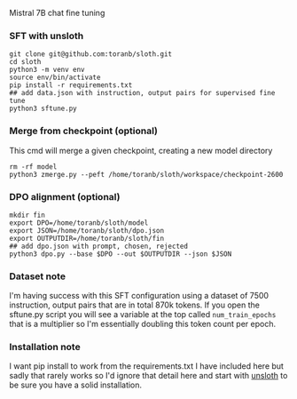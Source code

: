 Mistral 7B chat fine tuning

### SFT with unsloth

```
git clone git@github.com:toranb/sloth.git
cd sloth
python3 -m venv env
source env/bin/activate
pip install -r requirements.txt
## add data.json with instruction, output pairs for supervised fine tune
python3 sftune.py
```

### Merge from checkpoint (optional)

This cmd will merge a given checkpoint, creating a new model directory

```
rm -rf model
python3 zmerge.py --peft /home/toranb/sloth/workspace/checkpoint-2600
```

### DPO alignment (optional)

```
mkdir fin
export DPO=/home/toranb/sloth/model
export JSON=/home/toranb/sloth/dpo.json
export OUTPUTDIR=/home/toranb/sloth/fin
## add dpo.json with prompt, chosen, rejected
python3 dpo.py --base $DPO --out $OUTPUTDIR --json $JSON
```

### Dataset note

I'm having success with this SFT configuration using a dataset of 7500 instruction, output pairs that are in total 870k tokens. If you open the sftune.py script you will see a variable at the top called `num_train_epochs` that is a multiplier so I'm essentially doubling this token count per epoch.

### Installation note

I want pip install to work from the requirements.txt I have included here but sadly that rarely works so I'd ignore that detail here and start with [unsloth](https://github.com/unslothai/unsloth) to be sure you have a solid installation.
